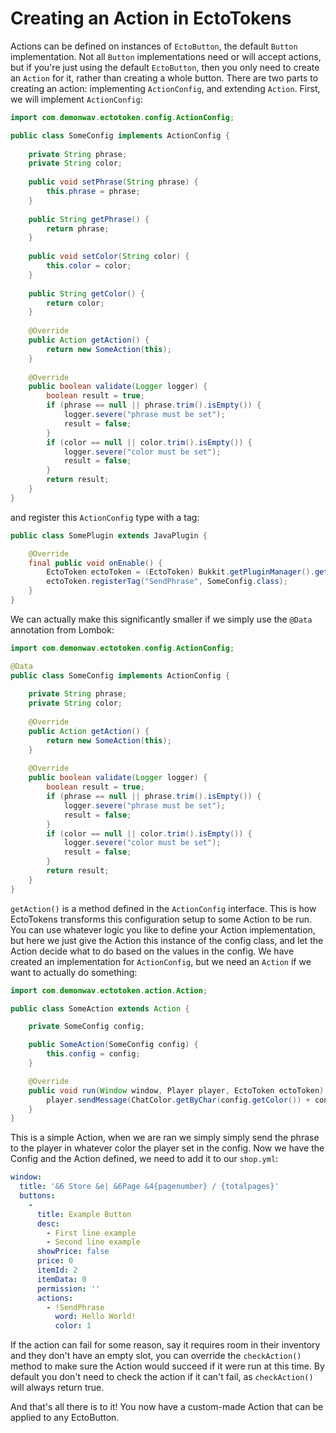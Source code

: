 Creating an Action in EctoTokens
================================

Actions can be defined on instances of `EctoButton`, the default `Button` implementation. Not all `Button`
implementations need or will accept actions, but if you're just using the default `EctoButton`, then you only need to
create an `Action` for it, rather than creating a whole button.
There are two parts to creating an action: implementing `ActionConfig`, and extending `Action`. First, we will implement
`ActionConfig`:

```java
import com.demonwav.ectotoken.config.ActionConfig;

public class SomeConfig implements ActionConfig {
    
    private String phrase;
    private String color;
    
    public void setPhrase(String phrase) {
        this.phrase = phrase;
    }
    
    public String getPhrase() {
        return phrase;
    }
    
    public void setColor(String color) {
        this.color = color;
    }
    
    public String getColor() {
        return color;
    }
    
    @Override
    public Action getAction() {
        return new SomeAction(this);
    }
    
    @Override
    public boolean validate(Logger logger) {
        boolean result = true;
        if (phrase == null || phrase.trim().isEmpty()) {
            logger.severe("phrase must be set");
            result = false;
        }
        if (color == null || color.trim().isEmpty()) {
            logger.severe("color must be set");
            result = false;
        }
        return result;
    }
}
```

and register this `ActionConfig` type with a tag:

```java
public class SomePlugin extends JavaPlugin {

    @Override
    final public void onEnable() {
        EctoToken ectoToken = (EctoToken) Bukkit.getPluginManager().getPlugin("EctoToken");
        ectoToken.registerTag("SendPhrase", SomeConfig.class);
    }
}
```

We can actually make this significantly smaller if we simply use the `@Data` annotation from Lombok:

```java
import com.demonwav.ectotoken.config.ActionConfig;

@Data
public class SomeConfig implements ActionConfig {
    
    private String phrase;
    private String color;
    
    @Override
    public Action getAction() {
        return new SomeAction(this);
    }
    
    @Override
    public boolean validate(Logger logger) {
        boolean result = true;
        if (phrase == null || phrase.trim().isEmpty()) {
            logger.severe("phrase must be set");
            result = false;
        }
        if (color == null || color.trim().isEmpty()) {
            logger.severe("color must be set");
            result = false;
        }
        return result;
    }
}
```

`getAction()` is a method defined in the `ActionConfig` interface. This is how EctoTokens transforms this configuration
setup to some Action to be run. You can use whatever logic you like to define your Action implementation, but here we
just give the Action this instance of the config class, and let the Action decide what to do based on the values in the
config. We have created an implementation for `ActionConfig`, but we need an `Action` if we want to actually do
something:

```java
import com.demonwav.ectotoken.action.Action;

public class SomeAction extends Action {

    private SomeConfig config;

    public SomeAction(SomeConfig config) {
        this.config = config;
    }

    @Override
    public void run(Window window, Player player, EctoToken ectoToken) {
        player.sendMessage(ChatColor.getByChar(config.getColor()) + config.getPhrase());
    }
}
```

This is a simple Action, when we are ran we simply simply send the phrase to the player in whatever color the player
set in the config. Now we have the Config and the Action defined, we need to add it to our `shop.yml`:

```yaml
window:
  title: '&6 Store &e| &6Page &4{pagenumber} / {totalpages}'
  buttons:
    -
      title: Example Button
      desc:
        - First line example
        - Second line example
      showPrice: false
      price: 0
      itemId: 2
      itemData: 0
      permission: ''
      actions:
        - !SendPhrase
          word: Hello World!
          color: 1
```

If the action can fail for some reason, say it requires room in their inventory and they don't have an empty slot, you
can override the `checkAction()` method to make sure the Action would succeed if it were run at this time. By default
you don't need to check the action if it can't fail, as `checkAction()` will always return true.

And that's all there is to it! You now have a custom-made Action that can be applied to any EctoButton.

